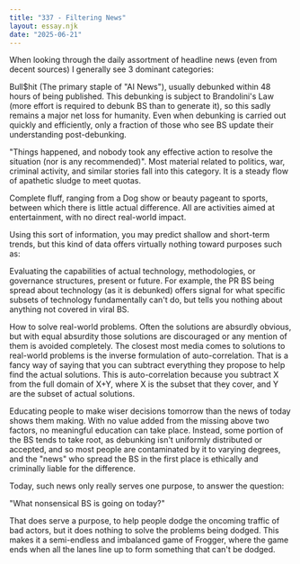 ```yaml
---
title: "337 - Filtering News"
layout: essay.njk
date: "2025-06-21"
---
```


When looking through the daily assortment of headline news (even from decent sources) I generally see 3 dominant categories:

Bull$hit (The primary staple of "AI News"), usually debunked within 48 hours of being published. This debunking is subject to Brandolini's Law (more effort is required to debunk BS than to generate it), so this sadly remains a major net loss for humanity. Even when debunking is carried out quickly and efficiently, only a fraction of those who see BS update their understanding post-debunking.

"Things happened, and nobody took any effective action to resolve the situation (nor is any recommended)". Most material related to politics, war, criminal activity, and similar stories fall into this category. It is a steady flow of apathetic sludge to meet quotas.

Complete fluff, ranging from a Dog show or beauty pageant to sports, between which there is little actual difference. All are activities aimed at entertainment, with no direct real-world impact.

Using this sort of information, you may predict shallow and short-term trends, but this kind of data offers virtually nothing toward purposes such as:

Evaluating the capabilities of actual technology, methodologies, or governance structures, present or future. For example, the PR BS being spread about technology (as it is debunked) offers signal for what specific subsets of technology fundamentally can't do, but tells you nothing about anything not covered in viral BS.

How to solve real-world problems. Often the solutions are absurdly obvious, but with equal absurdity those solutions are discouraged or any mention of them is avoided completely. The closest most media comes to solutions to real-world problems is the inverse formulation of auto-correlation. That is a fancy way of saying that you can subtract everything they propose to help find the actual solutions. This is auto-correlation because you subtract X from the full domain of X+Y, where X is the subset that they cover, and Y are the subset of actual solutions.

Educating people to make wiser decisions tomorrow than the news of today shows them making. With no value added from the missing above two factors, no meaningful education can take place. Instead, some portion of the BS tends to take root, as debunking isn't uniformly distributed or accepted, and so most people are contaminated by it to varying degrees, and the "news" who spread the BS in the first place is ethically and criminally liable for the difference.

Today, such news only really serves one purpose, to answer the question:

"What nonsensical BS is going on today?"

That does serve a purpose, to help people dodge the oncoming traffic of bad actors, but it does nothing to solve the problems being dodged. This makes it a semi-endless and imbalanced game of Frogger, where the game ends when all the lanes line up to form something that can't be dodged.
